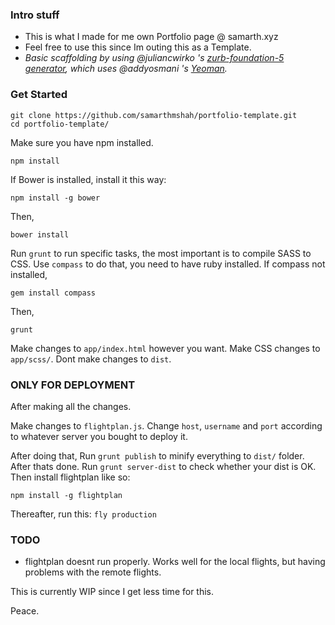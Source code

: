 ### Intro stuff
- This is what I made for me own Portfolio page @ samarth.xyz
- Feel free to use this since Im outing this as a Template.
- *Basic scaffolding by using @juliancwirko 's [zurb-foundation-5 generator](https://github.com/juliancwirko/generator-zf5.git), which uses @addyosmani 's [Yeoman](https://github.com/yeoman).*

### Get Started

```
git clone https://github.com/samarthmshah/portfolio-template.git
cd portfolio-template/
```

Make sure you have npm installed.
```
npm install
```
If Bower is installed, install it this way:
```
npm install -g bower
```
Then,
```
bower install
```
Run ``grunt`` to run specific tasks, the most important is to compile SASS to CSS.
Use ``compass`` to do that, you need to have ruby installed.
If compass not installed,
```
gem install compass
```
Then,
```
grunt
```
Make changes to ``app/index.html`` however you want.
Make CSS changes to ``app/scss/``.
Dont make changes to ``dist``.

### ONLY FOR DEPLOYMENT

After making all the changes.

Make changes to ``flightplan.js``.
Change ``host``, ``username`` and ``port`` according to whatever server you bought to deploy it.

After doing that,
Run ``grunt publish`` to minify everything to ``dist/`` folder.
After thats done.
Run ``grunt server-dist`` to check whether your dist is OK.
Then install flightplan like so:
```
npm install -g flightplan
```
Thereafter, run this:
```fly production```

### TODO
- flightplan doesnt run properly. Works well for the local flights, but having problems with the remote flights.

This is currently WIP since I get less time for this.

Peace.
